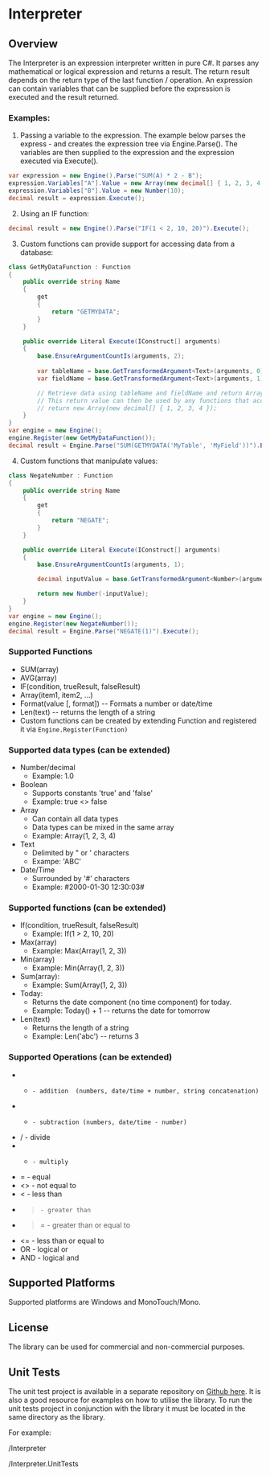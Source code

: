 ﻿Interpreter
===========

Overview
--------
The Interpreter is an expression interpreter written in pure C#. It parses any mathematical or logical expression and returns a result. The return result depends on the return type of the last function / operation. An expression can contain variables that can be supplied before the expression is executed and the result returned. 

### Examples:
1. Passing a variable to the expression. The example below parses the express - and creates the expression tree via Engine.Parse(). The variables are then supplied to the expression and the expression executed via Execute().
```csharp
var expression = new Engine().Parse("SUM(A) * 2 - B");
expression.Variables["A"].Value = new Array(new decimal[] { 1, 2, 3, 4 });
expression.Variables["B"].Value = new Number(10);
decimal result = expression.Execute();
```

2. Using an IF function:
```csharp
decimal result = new Engine().Parse("IF(1 < 2, 10, 20)").Execute();
```

3. Custom functions can provide support for accessing data from a database:
```csharp
class GetMyDataFunction : Function
{
	public override string Name 
	{
		get 
		{
			return "GETMYDATA"; 
		}
	}

	public override Literal Execute(IConstruct[] arguments)
	{
		base.EnsureArgumentCountIs(arguments, 2);
	
		var tableName = base.GetTransformedArgument<Text>(arguments, 0);
		var fieldName = base.GetTransformedArgument<Text>(arguments, 1);

		// Retrieve data using tableName and fieldName and return Array<Number>.
		// This return value can then be used by any functions that accept Array<Number> as an argument such as SUM().
		// return new Array(new decimal[] { 1, 2, 3, 4 });
	}
}
var engine = new Engine();
engine.Register(new GetMyDataFunction());	
decimal result = Engine.Parse("SUM(GETMYDATA('MyTable', 'MyField'))").Execute();
```

4. Custom functions that manipulate values:
```csharp
class NegateNumber : Function
{
    public override string Name 
    {
        get 
        {
	        return "NEGATE"; 
        }
    }

    public override Literal Execute(IConstruct[] arguments)
    {
        base.EnsureArgumentCountIs(arguments, 1);

		decimal inputValue = base.GetTransformedArgument<Number>(arguments, argumentIndex: 0);

        return new Number(-inputValue);
    }
}
var engine = new Engine();
engine.Register(new NegateNumber());
decimal result = Engine.Parse("NEGATE(1)").Execute();
```

### Supported Functions 
* SUM(array)
* AVG(array)
* IF(condition, trueResult, falseResult)
* Array(item1, item2, ...) 
* Format(value [, format])  -- Formats a number or date/time
* Len(text) -- returns the length of a string
* Custom functions can be created by extending Function and registered it via `Engine.Register(Function)`

### Supported data types (can be extended)
* Number/decimal
  - Example: 1.0
* Boolean
  - Supports constants 'true' and 'false'
  - Example: true <> false
* Array
  - Can contain all data types
  - Data types can be mixed in the same array
  - Example: Array(1, 2, 3, 4)
* Text
  - Delimited by " or ' characters
  - Exampe: 'ABC'
* Date/Time 
  - Surrounded by '#' characters
  - Example: #2000-01-30 12:30:03# 
  
### Supported functions (can be extended)
* If(condition, trueResult, falseResult)
  - Example: If(1 > 2, 10, 20)
* Max(array)
  - Example: Max(Array(1, 2, 3))
* Min(array)
  - Example: Min(Array(1, 2, 3))
* Sum(array):
  - Example: Sum(Array(1, 2, 3))
* Today:
  - Returns the date component (no time component) for today.
  - Example: Today() + 1  -- returns the date for tomorrow
* Len(text)
  - Returns the length of a string
  - Example: Len('abc') -- returns 3

### Supported Operations (can be extended)
* +		- addition  (numbers, date/time + number, string concatenation)
* -		- subtraction (numbers, date/time - number)
* /		- divide
* *		- multiply
* =		- equal
* <>	- not equal to
* <		- less than
* >		- greater than
* >=	- greater than or equal to
* <=	- less than or equal to
* OR	- logical or
* AND	- logical and

Supported Platforms
-------------------
Supported platforms are Windows and MonoTouch/Mono. 

License
-------
The library can be used for commercial and non-commercial purposes.

Unit Tests
----------
The unit test project is available in a separate repository on [Github here](https://github.com/hisystems/Interpreter-UnitTests). It is also a good resource for examples on how to utilise the library. To run the unit tests project in conjunction with the library it must be located in the same directory as the library.

For example:

/Interpreter

/Interpreter.UnitTests
